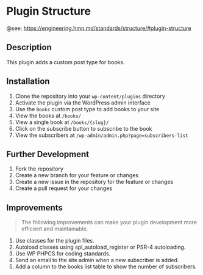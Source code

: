 # Plugin Structure

@see: https://engineering.hmn.md/standards/structure/#plugin-structure

## Description

This plugin adds a custom post type for books.

## Installation

1. Clone the repository into your `wp-content/plugins` directory
2. Activate the plugin via the WordPress admin interface
3. Use the `Books` custom post type to add books to your site
4. View the books at `/books/`
5. View a single book at `/books/{slug}/`
6. Click on the subscribe button to subscribe to the book
7. View the subscribers at `/wp-admin/admin.php?page=subscribers-list`

## Further Development

1. Fork the repository 
2. Create a new branch for your feature or changes
3. Create a new issue in the repository for the feature or changes
4. Create a pull request for your changes

## Improvements

> The following improvements can make your plugin development more efficient and maintainable.

1. Use classes for the plugin files.
2. Autoload classes using spl_autoload_register or PSR-4 autoloading.
3. Use WP PHPCS for coding standards.
4. Send an email to the site admin when a new subscriber is added.
5. Add a column to the books list table to show the number of subscribers.